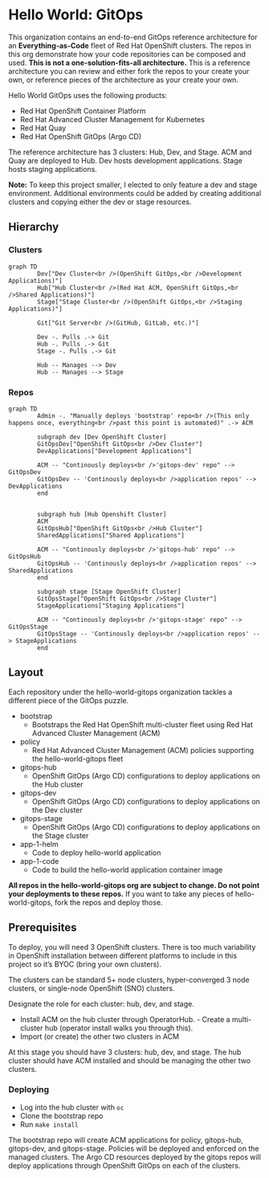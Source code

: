 # Hello World: GitOps

This organization contains an end-to-end GitOps reference architecture for an **Everything-as-Code** fleet of Red Hat OpenShift clusters. The repos in this org demonstrate how your code repositories can be composed and used. **This is not a one-solution-fits-all architecture.** This is a reference architecture you can review and either fork the repos to your create your own, or reference pieces of the architecture as your create your own.

Hello World GitOps uses the following products:

* Red Hat OpenShift Container Platform
* Red Hat Advanced Cluster Management for Kubernetes
* Red Hat Quay
* Red Hat OpenShift GitOps (Argo CD)

The reference architecture has 3 clusters: Hub, Dev, and Stage. ACM and Quay are deployed to Hub. Dev hosts development applications. Stage hosts staging applications.

**Note:** To keep this project smaller, I elected to only feature a dev and stage environment. Additional environments could be added by creating additional clusters and copying either the dev or stage resources.

## Hierarchy

### Clusters

```mermaid
graph TD
        Dev["Dev Cluster<br />(OpenShift GitOps,<br />Development Applications)"]
        Hub["Hub Cluster<br />(Red Hat ACM, OpenShift GitOps,<br />Shared Applications)"]
        Stage["Stage Cluster<br />(OpenShift GitOps,<br />Staging Applications)"]

        Git["Git Server<br />(GitHub, GitLab, etc.)"]

        Dev -. Pulls .-> Git
        Hub -. Pulls .-> Git
        Stage -. Pulls .-> Git

        Hub -- Manages --> Dev
        Hub -- Manages --> Stage
```

### Repos

```mermaid
graph TD
        Admin -. "Manually deploys 'bootstrap' repo<br />(This only happens once, everything<br />past this point is automated)" .-> ACM

        subgraph dev [Dev OpenShift Cluster]
        GitOpsDev["OpenShift GitOps<br />Dev Cluster"]
        DevApplications["Development Applications"]

        ACM -- "Continously deploys<br />'gitops-dev' repo" --> GitOpsDev
        GitOpsDev -- 'Continously deploys<br />application repos' --> DevApplications
        end


        subgraph hub [Hub Openshift Cluster]
        ACM
        GitOpsHub["OpenShift GitOps<br />Hub Cluster"]
        SharedApplications["Shared Applications"]

        ACM -- "Continously deploys<br />'gitops-hub' repo" --> GitOpsHub
        GitOpsHub -- 'Continously deploys<br />application repos' --> SharedApplications
        end

        subgraph stage [Stage OpenShift Cluster]
        GitOpsStage["OpenShift GitOps<br />Stage Cluster"]
        StageApplications["Staging Applications"]

        ACM -- "Continously deploys<br />'gitops-stage' repo" --> GitOpsStage
        GitOpsStage -- 'Continously deploys<br />application repos' --> StageApplications
        end
```

## Layout

Each repository under the hello-world-gitops organization tackles a different piece of the GitOps puzzle.

- bootstrap
    - Bootstraps the Red Hat OpenShift multi-cluster fleet using Red Hat Advanced Cluster Management (ACM)
- policy
    - Red Hat Advanced Cluster Management (ACM) policies supporting the hello-world-gitops fleet
- gitops-hub
    - OpenShift GitOps (Argo CD) configurations to deploy applications on the Hub cluster
- gitops-dev
    - OpenShift GitOps (Argo CD) configurations to deploy applications on the Dev cluster
- gitops-stage
    - OpenShift GitOps (Argo CD) configurations to deploy applications on the Stage cluster
- app-1-helm
    - Code to deploy hello-world application
- app-1-code
    - Code to build the hello-world application container image

**All repos in the hello-world-gitops org are subject to change. Do not point your deployments to these repos.** If you want to take any pieces of hello-world-gitops, fork the repos and deploy those.

## Prerequisites

To deploy, you will need 3 OpenShift clusters. There is too much variability in OpenShift installation between different platforms to include in this project so it’s BYOC (bring your own clusters).

The clusters can be standard 5+ node clusters, hyper-converged 3 node clusters, or single-node OpenShift (SNO) clusters.

Designate the role for each cluster: hub, dev, and stage.

- Install ACM on the hub cluster through OperatorHub. - Create a multi-cluster hub (operator install walks you through this).
- Import (or create) the other two clusters in ACM

At this stage you should have 3 clusters: hub, dev, and stage. The hub cluster should have ACM installed and should be managing the other two clusters. 

### Deploying

- Log into the hub cluster with `oc`
- Clone the bootstrap repo
- Run `make install`

The bootstrap repo will create ACM applications for policy, gitops-hub, gitops-dev, and gitops-stage. Policies will be deployed and enforced on the managed clusters. The Argo CD resources deployed by the gitops repos will deploy applications through OpenShift GitOps on each of the clusters.
